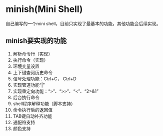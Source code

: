# minish(Mini Shell)

自己编写的一个mini shell，目前只实现了最基本的功能，其他功能会后续实现。

## minish要实现的功能

1. 解析命令行（实现）
2. 执行命令（实现）
3. 环境变量设置
4. 上下键查阅历史命令
5. 信号处理功能：Ctrl+C， Ctrl+D
6. 实现管道功能“|”
7. 实现重定向功能：“>”、“>>”、“<”、“2>&1”
8. 后台执行命令
9. shell程序解释功能（脚本支持）
10. 命令执行后的返回值
11. TAB键自动补齐功能
12. 通配符支持
13. 颜色支持
